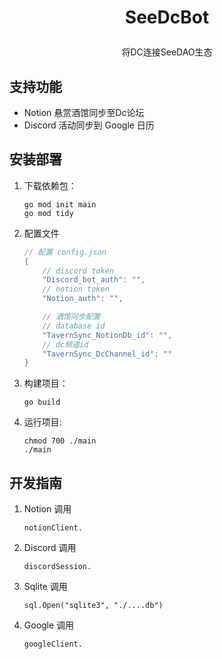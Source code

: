 # <p align="center"> SeeDcBot </p>
<p align="center"> 将DC连接SeeDAO生态 </p>

## 支持功能
* Notion 悬赏酒馆同步至Dc论坛
* Discord 活动同步到 Google 日历

## 安装部署
1. 下载依赖包：
    ```shell
    go mod init main
    go mod tidy
    ```
2. 配置文件 
    ```go
    // 配置 config.json
    {
        // discord token
        "Discord_bot_auth": "",
        // notion token
        "Notion_auth": "",

        // 酒馆同步配置
        // database id
        "TavernSync_NotionDb_id": "",
        // dc频道id
        "TavernSync_DcChannel_id": ""
    }
    ```
3. 构建项目：
    ```shell
    go build
    ```
4. 运行项目:
    ```
    chmod 700 ./main
    ./main
    ```

## 开发指南
1. Notion 调用
    ```
    notionClient.
    ```
2. Discord 调用
    ```
    discordSession.
    ```
3. Sqlite 调用
    ```
    sql.Open("sqlite3", "./....db")
    ```
4. Google 调用
    ```
    googleClient.
    ```